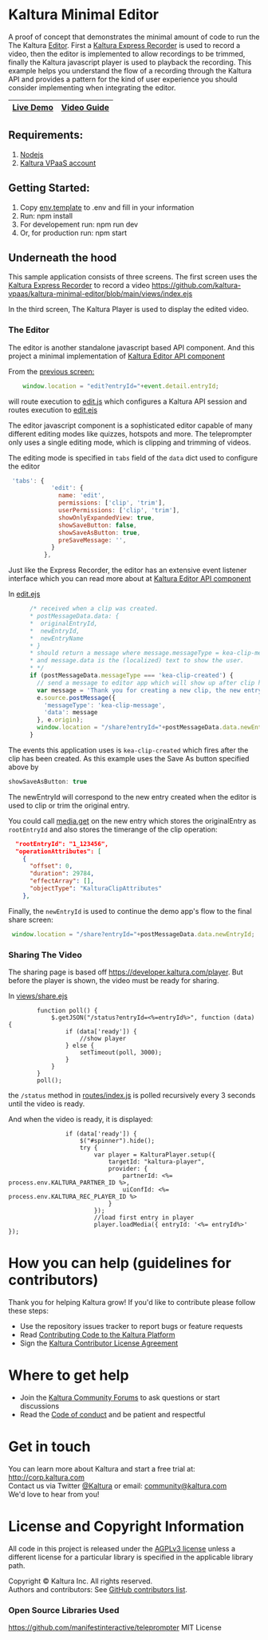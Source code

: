 # Kaltura Minimal Editor
A proof of concept that demonstrates the minimal amount of code to run the The Kaltura [Editor](https://github.com/kaltura-vpaas/kaltura-editor-app-embed). First a  [Kaltura Express Recorder]( https://github.com/kaltura-vpaas/express-recorder) is used to record a video, then the editor is implemented to allow recordings to be trimmed, finally the Kaltura javascript player is used to playback the recording. This example helps you understand the flow of a recording through the Kaltura API and provides a pattern for the kind of user experience you should consider implementing when integrating the editor.

| [Live Demo](https://kaltura-minimal-editor.herokuapp.com/) | [Video Guide](http://www.kaltura.com/tiny/ksa4z) |
| :--------------------------------------------------------: | :----------------------------------------------: |

## Requirements:

1. [Nodejs](https://nodejs.org/en/)
2. [Kaltura VPaaS account](https://corp.kaltura.com/video-paas/registration?utm_campaign=Meetabout&utm_medium=affiliates&utm_source=GitHub)

## Getting Started:

1. Copy [env.template](https://github.com/kaltura-vpaas/kaltura-minimal-editor/blob/main/env.template) to .env and fill in your information
2. Run: npm install
3. For developement run: npm run dev   
4. Or, for production run: npm start

## Underneath the hood

This sample application consists of three screens. The first screen uses the [Kaltura Express Recorder](https://github.com/kaltura-vpaas/express-recorder ) to record a video https://github.com/kaltura-vpaas/kaltura-minimal-editor/blob/main/views/index.ejs

In the third screen, The Kaltura Player is used to display the edited video.

### The Editor

The editor is another standalone javascript based API component. And this project a minimal implementation of [Kaltura Editor API component](https://github.com/kaltura-vpaas/kaltura-editor-app-embed) 

From the [previous screen:](https://github.com/kaltura-vpaas/kaltura-minimal-editor/blob/main/views/index.ejs#L28) 

```javascript
    window.location = "edit?entryId="+event.detail.entryId;
```

will route execution to [edit.js](https://github.com/kaltura-vpaas/kaltura-minimal-editor/blob/main/routes/edit.js) which configures a Kaltura API session and routes execution to [edit.ejs](https://github.com/kaltura-vpaas/kaltura-minimal-editor/blob/main/views/edit.ejs) 

The editor javascript component is a sophisticated editor capable of many different editing modes like quizzes, hotspots and more. The teleprompter only uses a single editing mode, which is clipping and trimming of videos. 

The editing mode is specified in `tabs` field of the `data` dict used to configure the editor

```javascript
 'tabs': {
            'edit': {
              name: 'edit',
              permissions: ['clip', 'trim'],
              userPermissions: ['clip', 'trim'],
              showOnlyExpandedView: true,
              showSaveButton: false,
              showSaveAsButton: true,
              preSaveMessage: '',
            }
          },
```

Just like the Express Recorder, the editor has an extensive event listener interface which you can read more about at [Kaltura Editor API component](https://github.com/kaltura-vpaas/kaltura-editor-app-embed) 

In [edit.ejs](https://github.com/kaltura-vpaas/kaltura-minimal-editor/blob/main/views/edit.ejs#L121)

```javascript
      /* received when a clip was created.
      * postMessageData.data: {
      *  originalEntryId,
      *  newEntryId,
      *  newEntryName
      * }
      * should return a message where message.messageType = kea-clip-message,
      * and message.data is the (localized) text to show the user.
      * */
      if (postMessageData.messageType === 'kea-clip-created') {
        // send a message to editor app which will show up after clip has been created:
        var message = 'Thank you for creating a new clip, the new entry ID is: ' + postMessageData.data.newEntryId;
        e.source.postMessage({
          'messageType': 'kea-clip-message',
          'data': message
        }, e.origin);
        window.location = "/share?entryId="+postMessageData.data.newEntryId;
      }
```

The events this application uses is `kea-clip-created` which fires after the clip has been created. As this example uses the Save As button specified above by 

```javascript
showSaveAsButton: true
```

The newEntryId will correspond to the new entry created when the editor is used to clip or trim the original entry.

You could call [media.get](https://developer.kaltura.com/console/service/media/action/get) on the new entry which stores the originalEntry as `rootEntryId` and also stores the timerange of the clip operation:

```json
  "rootEntryId": "1_123456",
  "operationAttributes": [
    {
      "offset": 0,
      "duration": 29784,
      "effectArray": [],
      "objectType": "KalturaClipAttributes"
    },
```

Finally, the `newEntryId` is used to continue the demo app's flow to the final share screen:

```javascript
 window.location = "/share?entryId="+postMessageData.data.newEntryId;
```



### Sharing The Video

The sharing page is based off https://developer.kaltura.com/player. But before the player is shown, the video must be ready for sharing.

In [views/share.ejs](https://github.com/kaltura-vpaas/kaltura-minimal-editor/blob/main/views/share.ejs)

```
        function poll() {
            $.getJSON("/status?entryId=<%=entryId%>", function (data) {
                if (data['ready']) {
                    //show player
                } else {
                    setTimeout(poll, 3000);
                }
            }
        }
        poll();
```

the `/status` method in [routes/index.js](https://github.com/kaltura-vpaas/kaltura-minimal-editor/blob/main/routes/index.js) is polled recursively every 3 seconds until the video is ready.

And when the video is ready, it is displayed:

```
                if (data['ready']) {
                    $("#spinner").hide();
                    try {
                        var player = KalturaPlayer.setup({
                            targetId: "kaltura-player",
                            provider: {
                                partnerId: <%= process.env.KALTURA_PARTNER_ID %>,
                                uiConfId: <%= process.env.KALTURA_REC_PLAYER_ID %>
                            }
                        });
                        //load first entry in player
                        player.loadMedia({ entryId: '<%= entryId%>' });
```

# How you can help (guidelines for contributors) 
Thank you for helping Kaltura grow! If you'd like to contribute please follow these steps:
* Use the repository issues tracker to report bugs or feature requests
* Read [Contributing Code to the Kaltura Platform](https://github.com/kaltura/platform-install-packages/blob/master/doc/Contributing-to-the-Kaltura-Platform.md)
* Sign the [Kaltura Contributor License Agreement](https://agentcontribs.kaltura.org/)

# Where to get help
* Join the [Kaltura Community Forums](https://forum.kaltura.org/) to ask questions or start discussions
* Read the [Code of conduct](https://forum.kaltura.org/faq) and be patient and respectful

# Get in touch
You can learn more about Kaltura and start a free trial at: http://corp.kaltura.com    
Contact us via Twitter [@Kaltura](https://twitter.com/Kaltura) or email: community@kaltura.com  
We'd love to hear from you!

# License and Copyright Information
All code in this project is released under the [AGPLv3 license](http://www.gnu.org/licenses/agpl-3.0.html) unless a different license for a particular library is specified in the applicable library path.   

Copyright © Kaltura Inc. All rights reserved.   
Authors and contributors: See [GitHub contributors list](https://github.com/kaltura/YOURREPONAME/graphs/contributors).  

### Open Source Libraries Used

https://github.com/manifestinteractive/teleprompter  MIT License